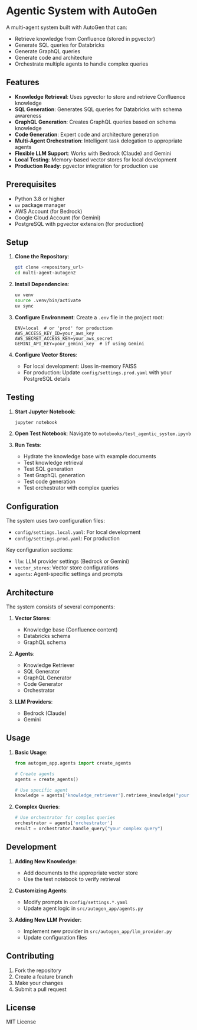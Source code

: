 # Agentic System with AutoGen

A multi-agent system built with AutoGen that can:
- Retrieve knowledge from Confluence (stored in pgvector)
- Generate SQL queries for Databricks
- Generate GraphQL queries
- Generate code and architecture
- Orchestrate multiple agents to handle complex queries

## Features

- **Knowledge Retrieval**: Uses pgvector to store and retrieve Confluence knowledge
- **SQL Generation**: Generates SQL queries for Databricks with schema awareness
- **GraphQL Generation**: Creates GraphQL queries based on schema knowledge
- **Code Generation**: Expert code and architecture generation
- **Multi-Agent Orchestration**: Intelligent task delegation to appropriate agents
- **Flexible LLM Support**: Works with Bedrock (Claude) and Gemini
- **Local Testing**: Memory-based vector stores for local development
- **Production Ready**: pgvector integration for production use

## Prerequisites

- Python 3.8 or higher
- `uv` package manager
- AWS Account (for Bedrock)
- Google Cloud Account (for Gemini)
- PostgreSQL with pgvector extension (for production)

## Setup

1. **Clone the Repository**:
   ```bash
   git clone <repository_url>
   cd multi-agent-autogen2
   ```

2. **Install Dependencies**:
   ```bash
   uv venv
   source .venv/bin/activate
   uv sync
   ```

3. **Configure Environment**:
   Create a `.env` file in the project root:
   ```env
   ENV=local  # or 'prod' for production
   AWS_ACCESS_KEY_ID=your_aws_key
   AWS_SECRET_ACCESS_KEY=your_aws_secret
   GEMINI_API_KEY=your_gemini_key  # if using Gemini
   ```

4. **Configure Vector Stores**:
   - For local development: Uses in-memory FAISS
   - For production: Update `config/settings.prod.yaml` with your PostgreSQL details

## Testing

1. **Start Jupyter Notebook**:
   ```bash
   jupyter notebook
   ```

2. **Open Test Notebook**:
   Navigate to `notebooks/test_agentic_system.ipynb`

3. **Run Tests**:
   - Hydrate the knowledge base with example documents
   - Test knowledge retrieval
   - Test SQL generation
   - Test GraphQL generation
   - Test code generation
   - Test orchestrator with complex queries

## Configuration

The system uses two configuration files:
- `config/settings.local.yaml`: For local development
- `config/settings.prod.yaml`: For production

Key configuration sections:
- `llm`: LLM provider settings (Bedrock or Gemini)
- `vector_stores`: Vector store configurations
- `agents`: Agent-specific settings and prompts

## Architecture

The system consists of several components:

1. **Vector Stores**:
   - Knowledge base (Confluence content)
   - Databricks schema
   - GraphQL schema

2. **Agents**:
   - Knowledge Retriever
   - SQL Generator
   - GraphQL Generator
   - Code Generator
   - Orchestrator

3. **LLM Providers**:
   - Bedrock (Claude)
   - Gemini

## Usage

1. **Basic Usage**:
   ```python
   from autogen_app.agents import create_agents
   
   # Create agents
   agents = create_agents()
   
   # Use specific agent
   knowledge = agents['knowledge_retriever'].retrieve_knowledge("your query")
   ```

2. **Complex Queries**:
   ```python
   # Use orchestrator for complex queries
   orchestrator = agents['orchestrator']
   result = orchestrator.handle_query("your complex query")
   ```

## Development

1. **Adding New Knowledge**:
   - Add documents to the appropriate vector store
   - Use the test notebook to verify retrieval

2. **Customizing Agents**:
   - Modify prompts in `config/settings.*.yaml`
   - Update agent logic in `src/autogen_app/agents.py`

3. **Adding New LLM Provider**:
   - Implement new provider in `src/autogen_app/llm_provider.py`
   - Update configuration files

## Contributing

1. Fork the repository
2. Create a feature branch
3. Make your changes
4. Submit a pull request

## License

MIT License